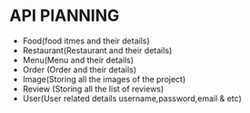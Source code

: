 # API PlANNING

- Food(food itmes and their details)
- Restaurant(Restaurant and their details)
- Menu(Menu and their details)
- Order (Order and their details)
- Image(Storing all the images of the project)
- Review (Storing all the list of reviews)
- User(User related details username,password,email & etc)